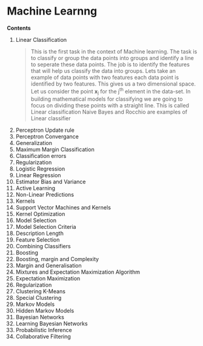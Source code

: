# Machine Learnng

**Contents**

1. Linear Classification
	>This is the first task in the context of Machine learning. The task is to classify or group the data points into groups and identify a line to seperate these data points.
	The job is to identify the features that will help us classify the data into groups. Lets take an example of data points with two features each data point is identified 
	by two features. This gives us a two dimensional space. Let us consider the point **x**<sub>j</sub> for the j<sup>th</sup> element in the data-set.
	In building mathematical models for classifying we are going to focus on dividing these points with a straight line. This is called Linear classification
	 Naive Bayes and Rocchio are examples of Linear classifier
1. Perceptron Update rule
1. Perceptron Convergance
1. Generalization
5. Maximum Margin Classification
6. Classification errors
7. Regularization
8. Logistic Regression
9. Linear Regression
10. Estimator Bias and Variance
11. Active Learning
12. Non-Linear Predictions
13. Kernels
14. Support Vector Machines and Kernels 
15. Kernel Optimization
16. Model Selection
17. Model Selection Criteria
18. Description Length
19. Feature Selection
20. Combining Classifiers
21. Boosting
23. Boosting, margin and Complexity
24. Margin and Generalisation
25. Mixtures and Expectation Maximization Algorithm
26. Expectation Maximization
27. Regularization
28. Clustering K-Means
28. Special Clustering
29. Markov Models
30. Hidden Markov Models
31. Bayesian Networks
32. Learning Bayesian Networks
33. Probabilistic Inference
34. Collaborative Filtering

